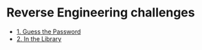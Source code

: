 # Reverse Engineering challenges

- [1. Guess the Password](./1.%20Guess%20the%20Password)
- [2. In the Library](./2.%20In%20the%20Library)
